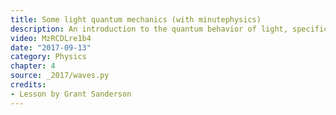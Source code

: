 ```yaml
---
title: Some light quantum mechanics (with minutephysics)
description: An introduction to the quantum behavior of light, specifically the polarization of light.  The emphasis is on how many ideas that seem "quantumly weird" are actually just wave mechanics, applicable in a lot of classical physics.
video: MzRCDLre1b4
date: "2017-09-13"
category: Physics
chapter: 4
source: _2017/waves.py
credits:
- Lesson by Grant Sanderson
---
```

